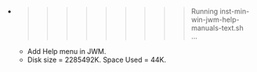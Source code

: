 * >>>>>>>>> Running inst-min-win-jwm-help-manuals-text.sh ...
  * Add Help menu in JWM.
  * Disk size = 2285492K. Space Used = 44K.
